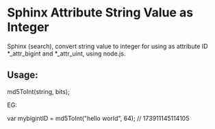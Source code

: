 Sphinx Attribute String Value as Integer
===============

Sphinx (search), convert string value to integer for using as attribute ID *_attr_bigint and *_attr_uint, using node.js.

Usage:
---

md5ToInt(string, bits);

EG:

var mybigintID = md5ToInt("hello world", 64);            // 173911145114105
